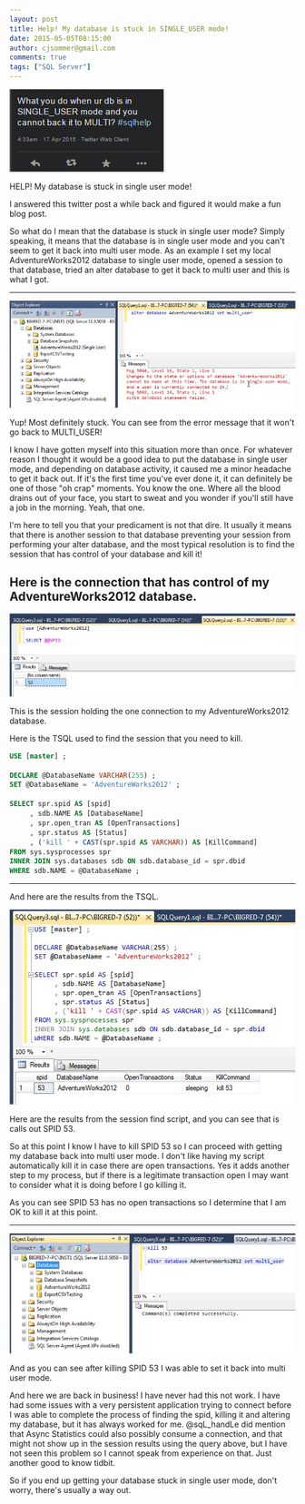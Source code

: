 ```yaml
---
layout: post
title: Help! My database is stuck in SINGLE_USER mode!
date: 2015-05-05T08:15:00
author: cjsommer@gmail.com
comments: true
tags: ["SQL Server"]
---
```

[img_stuck_single_user]: /img/2015/04/StuckInSingleUser.png
![Help!][img_stuck_single_user]

HELP! My database is stuck in single user mode!

I answered this twitter post a while back and figured it would make a fun blog post.

So what do I mean that the database is stuck in single user mode? Simply speaking, it means that the database is in single user mode and you can't seem to get it back into multi user mode. As an example I set my local AdventureWorks2012 database to single user mode, opened a session to that database, tried an alter database to get it back to multi user and this is what I got.

---
[img_single_user_1]: /img/2015/05/SingleUser_1.jpg
![I'm stuck!][img_single_user_1] 

Yup! Most definitely stuck. You can see from the error message that it won't go back to MULTI_USER!

I know I have gotten myself into this situation more than once. For whatever reason I thought it would be a good idea to put the database in single user mode, and depending on database activity, it caused me a minor headache to get it back out. If it's the first time you've ever done it, it can definitely be one of those "oh crap" moments. You know the one. Where all the blood drains out of your face, you start to sweat and you wonder if you'll still have a job in the morning. Yeah, that one. 

I'm here to tell you that your predicament is not that dire. It usually it means that there is another session to that database preventing your session from performing your alter database, and the most typical resolution is to find the session that has control of your database and kill it! 

Here is the connection that has control of my AdventureWorks2012 database.
---
[img_single_user_2]: /img/2015/05/SingleUser_2.jpg
![I'm stuck!][img_single_user_2] 

This is the session holding the one connection to my AdventureWorks2012 database.

Here is the TSQL used to find the session that you need to kill.

```sql
USE [master] ;
 
DECLARE @DatabaseName VARCHAR(255) ;
SET @DatabaseName = 'AdventureWorks2012' ;
 
SELECT spr.spid AS [spid]
     , sdb.NAME AS [DatabaseName]
     , spr.open_tran AS [OpenTransactions]
     , spr.status AS [Status]
     , ('kill ' + CAST(spr.spid AS VARCHAR)) AS [KillCommand]
FROM sys.sysprocesses spr
INNER JOIN sys.databases sdb ON sdb.database_id = spr.dbid
WHERE sdb.NAME = @DatabaseName ;
```

---
And here are the results from the TSQL.

[img_single_user_3]: /img/2015/05/SingleUser_3.jpg
![I'm stuck!][img_single_user_3] 


Here are the results from the session find script, and you can see that is calls out SPID 53.

So at this point I know I have to kill SPID 53 so I can proceed with getting my database back into multi user mode. I don't like having my script automatically kill it in case there are open transactions. Yes it adds another step to my process, but if there is a legitimate transaction open I may want to consider what it is doing before I go killing it. 

As you can see SPID 53 has no open transactions so I determine that I am OK to kill it at this point.

---
[img_single_user_4]: /img/2015/05/SingleUser_4.jpg
![I'm stuck!][img_single_user_4] 

And as you can see after killing SPID 53 I was able to set it back into multi user mode.

And here we are back in business! I have never had this not work. I have had some issues with a very persistent application trying to connect before I was able to complete the process of finding the spid, killing it and altering my database, but it has always worked for me. @sqL_handLe did mention that Async Statistics could also possibly consume a connection, and that might not show up in the session results using the query above, but I have not seen this problem so I cannot speak from experience on that. Just another good to know tidbit.

So if you end up getting your database stuck in single user mode, don't worry, there's usually a way out.

